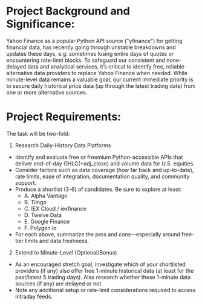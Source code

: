 # Project Background and Significance:
Yahoo Finance as a popular Python API source ("yfinance") for getting financial data, has recently going through unstable breakdowns and updates these days, e.g. sometimes losing entire days of quotes or encountering rate-limit blocks. To safeguard our consistent and none-delayed data and analytical services, it’s critical to identify free, reliable alternative data providers to replace Yahoo Finance when needed. While minute-level data remains a valuable goal, our current immediate priority is to secure daily historical price data (up through the latest trading date) from one or more alternative sources.

# Project Requirements:
The task will be two-fold:
1. Research Daily-History Data Platforms
- Identify and evaluate free or freemium Python-accessible APIs that deliver end-of-day OHLC(+adj_close) and volume data for U.S. equities.
- Consider factors such as data coverage (how far back and up-to-date), rate limits, ease of integration, documentation quality, and community support.
- Produce a shortlist (3-6) of candidates. Be sure to explore at least:
    - A. Alpha Vantage
    - B. Tiingo
    - C. IEX Cloud / iexfinance
    - D. Twelve Data
    - E. Google Finance
    - F. Polygon.io
- For each above, summarize the pros and cons—especially around free-tier limits and data freshness.

2. Extend to Minute-Level (Optional/Bonus)
- As an encouraged stretch goal, investigate which of your shortlisted providers (if any) also offer free 1-minute historical data (at least for the past/latest 5 trading days). Also research whether these 1-minute data sources (if any) are delayed or not.
- Note any additional setup or rate-limit considerations required to access intraday feeds.
